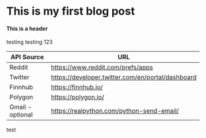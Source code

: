 # This is my first blog post

#### This is a header

testing testing 123


| API Source     | URL                                                 |
| -------------- |---------------------------------------------------- |
| Reddit         | https://www.reddit.com/prefs/apps                   |
| Twitter        | https://developer.twitter.com/en/portal/dashboard   |
| Finnhub        | https://finnhub.io/                                 |
| Polygon        | https://polygon.io/                                 |
| Gmail -optional| https://realpython.com/python-send-email/           |


test